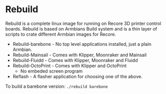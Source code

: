 # Rebuild

Rebuild is a complete linux image for running on Recore 3D printer control boards.
Rebuild is based on Armbians Build system and is a thin layer of scripts to crate different 
Armbian images for Recore. 
* Rebuild-barebone - No top level applications installed, just a plain Armbian. 
* Rebuild-Mainsail - Comes with Klipper, Moonraker and Mainsail
* Rebuild-Fluidd - Comes with Klipper, Moonraker and Fluidd
* Rebuild-OctoPrint - Comes with Klipper and OctoPrint
    - No embeded screen program
* Reflash - A flasher application for choosing one of the above.

To build a barebone version:
`./rebuild barebone`

